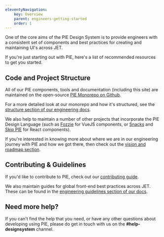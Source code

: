 ```yaml
---
eleventyNavigation:
    key: Overview
    parent: engineers-getting-started
    order: 1
---
```


One of the core aims of the PIE Design System is to provide engineers with a consistent set of components and best practices for creating and maintaining UI's across JET.

If you're just starting out with PIE, here's a list of recommended resources to get you started.

## Code and Project Structure

All of our PIE components, tools and documentation (including this site) are maintained on the open-source [PIE Monorepo on Github](https://github.com/justeattakeaway/pie).

For a more detailed look at our monorepo and how it's structured, see the [structure section of our engineering docs](/engineers/getting-started/structure).

We also help to maintain a number of other projects that incorporate the PIE Design Language (such as [Fozzie](https://github.com/justeattakeaway/fozzie-components) for VueJS components, or [Snacks](https://snacks.takeaway.com/) and [Skip PIE](https://github.com/justeat/pie-project) for React components).

If you're interested in knowing more about where we are in our engineering journey with PIE and how we got there, then check out the [vision and roadmap section]().

## Contributing & Guidelines

If you'd like to contribute to PIE, check out our [contributing guide](/engineers/contributing/).

We also maintain guides for global front-end best practices across JET. These can be found in the [engineering guidelines section of our docs](/engineers/guidelines).


<!-- N.B. for the future – we should include a components summary section here like this when we want to start advertising our components:

## Components


- [Storybook](https://www.pie.design/storybook/)
- [Component Documentation](/components)
-->


## Need more help?

If you can't find the help that you need, or have any other questions about developing using PIE, please do get in touch with us on the **#help-designsystem** channel.

